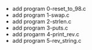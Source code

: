 - add program 0-reset_to_98.c
- add program 1-swap.c
- add program 2-strlen.c
- add program 3-puts.c
- add progarm 4-print_rev.c
- add program 5-rev_string.c
